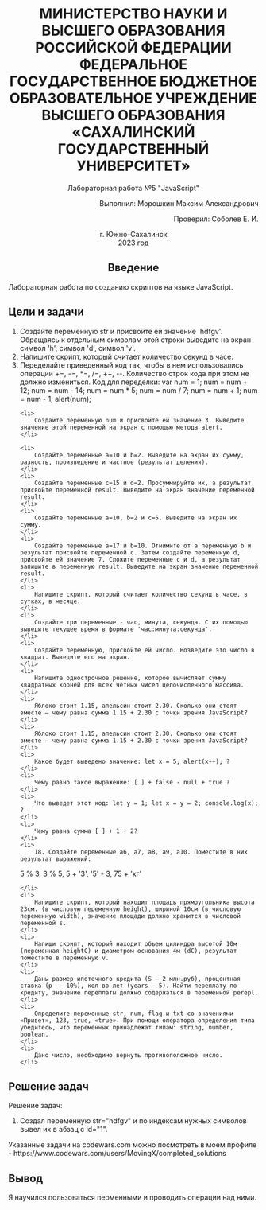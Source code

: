 

<h1 align="center"> МИНИСТЕРСТВО НАУКИ И ВЫСШЕГО ОБРАЗОВАНИЯ РОССИЙСКОЙ ФЕДЕРАЦИИ ФЕДЕРАЛЬНОЕ ГОСУДАРСТВЕННОЕ БЮДЖЕТНОЕ ОБРАЗОВАТЕЛЬНОЕ УЧРЕЖДЕНИЕ ВЫСШЕГО ОБРАЗОВАНИЯ «САХАЛИНСКИЙ ГОСУДАРСТВЕННЫЙ УНИВЕРСИТЕТ»</h1>

<p align="center">Лабораторная работа №5 "JavaScript" </p>

<p align="right">Выполнил: Морошкин Максим Александрович</p>
<p align="right">Проверил: Соболев Е. И.</p>

<p align="center">г. Южно-Сахалинск <br> 2023 год</p>

<h2 align="center">Введение</h2>
<p align="justify">Лабораторная работа по созданию скриптов на языке JavaScript.</p>

<h2>Цели и задачи</h2>
<ol>
    <li>
        Создайте переменную str и присвойте ей значение 'hdfgv'. Обращаясь к отдельным символам этой строки выведите на экран символ 'h', символ 'd', символ 'v'.
    </li>
    <li> 
        Напишите скрипт, который считает количество секунд в часе.
    </li>
    <li> 
        Переделайте приведенный код так, чтобы в нем использовались операции +=, -=, *=, /=, ++, --. Количество строк кода при этом не должно измениться. Код для       переделки: var num = 1; num = num + 12; num = num - 14; num = num * 5; num = num / 7; num = num + 1; num = num - 1; alert(num);
    </li>
    
    <li> 
        Создайте переменную num и присвойте ей значение 3. Выведите значение этой переменной на экран с помощью метода alert.
    </li>
    
    <li> 
        Создайте переменные a=10 и b=2. Выведите на экран их сумму, разность, произведение и частное (результат деления).
    </li>
    <li> 
        Создайте переменные c=15 и d=2. Просуммируйте их, а результат присвойте переменной result. Выведите на экран значение переменной result.
    </li>
    <li> 
        Создайте переменные a=10, b=2 и c=5. Выведите на экран их сумму.
    </li>
    <li> 
        Создайте переменные a=17 и b=10. Отнимите от a переменную b и результат присвойте переменной c. Затем создайте переменную d, присвойте ей значение 7. Сложите переменные c и d, а результат запишите в переменную result. Выведите на экран значение переменной result.
    </li>
    <li> 
        Напишите скрипт, который считает количество секунд в часе, в сутках, в месяце.
    </li>
    <li> 
        Создайте три переменные - час, минута, секунда. С их помощью выведите текущее время в формате 'час:минута:секунда'.
    </li>
    <li> 
        Создайте переменную, присвойте ей число. Возведите это число в квадрат. Выведите его на экран.
    </li>
    <li> 
        Напишите однострочное решение, которое вычисляет сумму квадратных корней для всех чётных чисел целочисленного массива.
    </li>
    <li> 
        Яблоко стоит 1.15, апельсин стоит 2.30. Сколько они стоят вместе – чему равна сумма 1.15 + 2.30 с точки зрения JavaScript?
    </li>
    <li> 
        Яблоко стоит 1.15, апельсин стоит 2.30. Сколько они стоят вместе – чему равна сумма 1.15 + 2.30 с точки зрения JavaScript?
    </li>
    <li> 
        Какое будет выведено значение: let x = 5; alert(x++); ?
    </li>
    <li> 
        Чему равно такое выражение: [ ] + false - null + true ?
    </li>
    <li> 
        Что выведет этот код: let y = 1; let x = y = 2; console.log(x); ?
    </li>
    <li> 
        Чему равна сумма [ ] + 1 + 2?
    </li>
    <li> 
        18.	Создайте переменные a6, a7, a8, a9, a10. Поместите в них результат выражений:
5 % 3,
3 % 5,
5 + '3',
'5' - 3,
75 + 'кг'

    </li>
    <li> 
        Напишите скрипт, который находит площадь прямоугольника высота 23см. (в числовую переменную height), шириной 10см (в числовую переменную width), значение площади должно хранится в числовой переменной s.
    </li>
    <li> 
        Напиши скрипт, который находит объем цилиндра высотой 10м (переменная heightC) и диаметром основания 4м (dC), результат поместите в переменную v.
    </li>
    <li> 
        Даны размер ипотечного кредита (S — 2 млн.руб), процентная ставка (p  — 10%), кол-во лет (years — 5). Найти переплату по кредиту, значение переплаты должно содержаться в переменной perepl.
    </li>
    <li> 
        Определите переменные str, num, flag и txt со значениями «Привет», 123, true, «true». При помощи оператора определения типа убедитесь, что переменных принадлежат типам: string, number, boolean.
    </li>
    <li> 
        Дано число, необходимо вернуть противоположное число.
    </li>
    
    
</ol>

<h2>Решение задач</h2>
<p>Решение задач:</p>
<ol>
    <li>
        Создал переменную str="hdfgv" и по индексам нужных символов вывел их в абзац с id="1". 
    </li>
</ol>
Указанные задачи на codewars.com можно посмотреть в моем профиле - https://www.codewars.com/users/MovingX/completed_solutions

<h2>Вывод</h2>
Я научился пользоваться перменными и проводить операции над ними.
